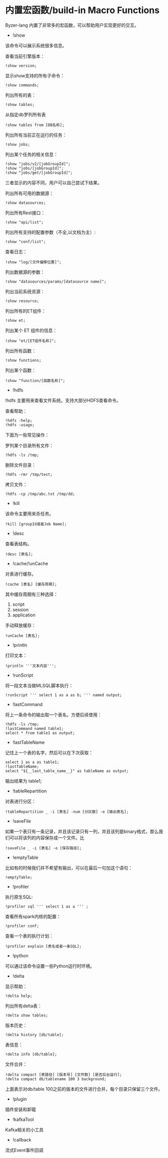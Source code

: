 # 内置宏函数/build-in Macro Functions


Byzer-lang 内置了非常多的宏函数，可以帮助用户实现更好的交互。

- !show

该命令可以展示系统很多信息。

查看当前引擎版本：

```
!show version;
```

显示show支持的所有子命令：

```
!show commands;
```

列出所有的表：

```
!show tables;
```

从指定db罗列所有表

```
!show tables from [DB名称];
```

列出所有当前正在运行的任务：


```
!show jobs;
```

列出某个任务的相关信息：

```
!show "jobs/v2/[jobGroupId]";
!show "jobs/[jobGroupId]";
!show "jobs/get/[jobGroupId]";
```

三者显示的内容不同，用户可以自己尝试下结果。

列出所有可用的数据源：

```
!show datasources;
```

列出所有Rest接口：

```
!show "api/list";
```

列出所有支持的配置参数（不全,以文档为主）:

```
!show "conf/list";
```

查看日志：

```
!show "log/[文件偏移位置]";
```



列出数据源的参数：

```
!show "datasources/params/[datasource name]";
```

列出当前系统资源：

```
!show resource;
```

列出所有的ET组件：

```
!show et;
```

列出某个 ET 组件的信息：

```
!show "et/[ET组件名称]";
```

列出所有函数：

```
!show functions;
```

列出某个函数：

```
!show "function/[函数名称]";
```

- !hdfs

!hdfs 主要用来查看文件系统。支持大部分HDFS查看命令。

查看帮助：

```
!hdfs -help;
!hdfs -usage;
```

下面为一些常见操作：

罗列某个目录所有文件：

```
!hdfs -ls /tmp;
```

删除文件目录：


```
!hdfs -rmr /tmp/test;
```

拷贝文件：


```
!hdfs -cp /tmp/abc.txt /tmp/dd;
```

- !kill

该命令主要用来杀任务。

```
!kill [groupId或者Job Name];
```

- !desc

查看表结构。

```
!desc [表名];
```


- !cache/!unCache

对表进行缓存。

```
!cache [表名] [缓存周期];
```

其中缓存周期有三种选择：

1. script
2. session
3. application

手动释放缓存：

```
!unCache [表名];
```

- !println

打印文本：

```
!println '''文本内容''';
```

- !runScript

将一段文本当做MLSQL脚本执行：

```
!runScript ''' select 1 as a as b; ''' named output;
```

- !lastCommand

将上一条命令的输出取一个表名，方便后续使用：

```
!hdfs -ls /tmp;
!lastCommand named table1;
select * from table1 as output;
```

- !lastTableName

记住上一个表的名字，然后可以在下次获取：

```
select 1 as a as table1;
!lastTableName;
select "${__last_table_name__}" as tableName as output;
```

输出结果为 table1;

- !tableRepartition

对表进行分区：

```
!tableRepartition _ -i [表名] -num [分区数] -o [输出表名];
```


- !saveFile

如果一个表只有一条记录，并且该记录只有一列，并且该列是binary格式，那么我们可以将该列的内容保存成一个文件。比

```
!saveFile _ -i [表名] -o [保存路径];
```

- !emptyTable

比如有的时候我们并不希望有输出，可以在最后一句加这个语句：

```
!emptyTable;
```

- !profiler

执行原生SQL:

```
!profiler sql ''' select 1 as a ''' ;
```

查看所有spark内核的配置：

```
!profiler conf;
```

查看一个表的执行计划：

```
!profiler explain [表名或者一条SQL];
```


- !python

可以通过该命令设置一些Python运行时环境。


- !delta

显示帮助：

```
!delta help;
```

列出所有delta表：

```
!delta show tables;
```

版本历史：

```
!delta history [db/table];
```

表信息：

```
!delta info [db/table];
```

文件合并：

```
!delta compact [表路径] [版本号] [文件数] [是否后台运行];
!delta compact db/tablename 100 3 background;
```

上面表示对db/table 100之前的版本的文件进行合并，每个目录只保留三个文件。


- !plugin

插件安装和卸载

- !kafkaTool

Kafka相关的小工具

- !callback

流式Event事件回调